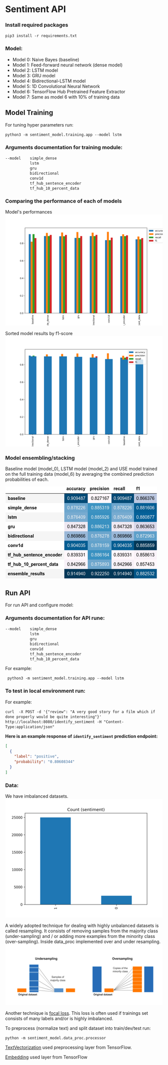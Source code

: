 # Sentiment API

### Install required packages

    pip3 install -r requirements.txt

### Model:

* Model 0: Naive Bayes (baseline)
* Model 1: Feed-forward neural network (dense model)
* Model 2: LSTM model
* Model 3: GRU model
* Model 4: Bidirectional-LSTM model
* Model 5: 1D Convolutional Neural Network
* Model 6: TensorFlow Hub Pretrained Feature Extractor
* Model 7: Same as model 6 with 10% of training data

## Model Training

For tuning hyper parameters run:

    python3 -m sentiment_model.training.app --model lstm

### Arguments documentation for training module:
```
--model    simple_dense
           lstm
           gru
           bidirectional
           conv1d 
           tf_hub_sentence_encoder
           tf_hub_10_percent_data                
```

### Comparing the performance of each of models

Model's performances
![imbalanced datasets](sentiment_model/models_results_plots/all_models_results.png)

Sorted model results by f1-score
![imbalanced datasets](sentiment_model/models_results_plots/all_models_f1_score.png)

### Model ensembling/stacking

Baseline model (model_0), LSTM model (model_2) and USE model trained on the full training data (model_6) by averaging the combined prediction probabilities of each.

![imbalanced datasets](sentiment_model/models_results_plots/all_models_f1_score_df_under_sampled.png)

## Run API

For run API and configure model:

### Arguments documentation for API rune:
```
--model    simple_dense
           lstm
           gru
           bidirectional
           conv1d 
           tf_hub_sentence_encoder
           tf_hub_10_percent_data                
```

For example:

     python3 -m sentiment_model.training.app --model lstm

### To test in local environment run:

For example:

    curl  -X POST -d '{"review": "A very good story for a film which if done properly would be quite interesting"}' http://localhost:8080/identify_sentiment -H "Content-Type:application/json"

**Here is an example response of `identify_sentiment` prediction endpoint:**

```json
[
  {
    "label": "positive",
    "probability": "0.80608344"
  }
]
```
### Data:

We have imbalanced datasets.
![imbalanced datasets](sentiment_model/data_plots/main_data.png)

A widely adopted technique for dealing with highly unbalanced datasets is called resampling. It consists of removing
samples from the majority class (under-sampling) and / or adding more examples from the minority class (over-sampling).
Inside data_proc implemented over and under resampling.
![imbalanced datasets](resources/resampling.png)

Another technique
is [focal loss](https://www.tensorflow.org/addons/api_docs/python/tfa/losses/sigmoid_focal_crossentropy). This loss is
often used if trainings set consists of many labels and/or is highly imbalanced.

To preprocess (normalize text) and split dataset into train/dev/test run:
    
    python -m sentiment_model.data_proc.processor

[TextVectorization](https://www.tensorflow.org/api_docs/python/tf/keras/layers/TextVectorization) used preprocessing layer from TensorFlow.

[Embedding](https://www.tensorflow.org/api_docs/python/tf/keras/layers/Embedding) used layer from TensorFlow
